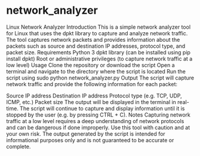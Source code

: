 # network_analyzer
Linux Network Analyzer
Introduction
This is a simple network analyzer tool for Linux that uses the dpkt library to capture and analyze network traffic. The tool captures network packets and provides information about the packets such as source and destination IP addresses, protocol type, and packet size.
Requirements
Python 3
dpkt library (can be installed using pip install dpkt)
Root or administrative privileges (to capture network traffic at a low level)
Usage
Clone the repository or download the script
Open a terminal and navigate to the directory where the script is located
Run the script using sudo python network_analyzer.py
Output
The script will capture network traffic and provide the following information for each packet:

Source IP address
Destination IP address
Protocol type (e.g. TCP, UDP, ICMP, etc.)
Packet size
The output will be displayed in the terminal in real-time. The script will continue to capture and display information until it is stopped by the user (e.g. by pressing CTRL + C).
Notes
Capturing network traffic at a low level requires a deep understanding of network protocols and can be dangerous if done improperly. Use this tool with caution and at your own risk.
The output generated by the script is intended for informational purposes only and is not guaranteed to be accurate or complete.
